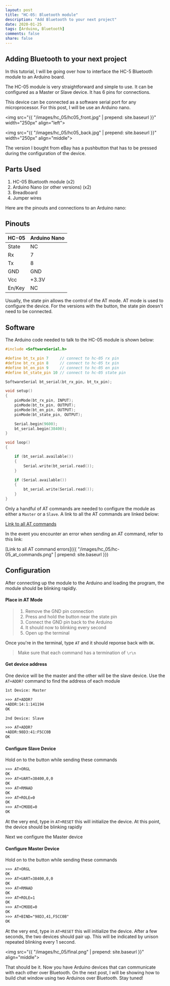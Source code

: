 ```yaml
---
layout: post
title: "HC-05: Bluetooth module"
description: "Add Bluetooth to your next project"
date: 2020-01-25
tags: [Arduino, Bluetooth]
comments: false
share: false
---
```


## Adding Bluetooth to your next project

In this tutorial, I will be going over how to interface the HC-5 Bluetooth module to an Arduino board.

The HC-05 module is very straightforward and simple to use. It can be configured as a Master or Slave device. It has 6 pins for connections.

This device can be connected as a software serial port for any microprocessor. For this post, I will be use an Arduino nano.

<img src="{{ "/images/hc_05/hc05_front.jpg" | prepend: site.baseurl }}" width="250px" align="left">

<img src="{{ "/images/hc_05/hc05_back.jpg" | prepend: site.baseurl }}" width="250px" align="middle">

The version I bought from eBay has a pushbutton that has to be pressed during the configuration of the device.

## Parts Used

1. HC-05 Bluetooth module (x2)
2. Arduino Nano (or other versions) (x2)
3. Breadboard
4. Jumper wires

Here are the pinouts and connections to an Arduino nano:

## Pinouts

| HC-05         | Arduino Nano  |
| ------------- |---------------|
| State         | NC            |
| Rx            | 7             |
| Tx            | 8             |
| GND           | GND           |
| Vcc           | +3.3V         |
| En/Key        | NC            |


Usually, the state pin allows the control of the AT mode. AT mode is used to configure the device. For the versions with the button, the state pin doesn't need to be connected. 

<div class="divider"></div>

## Software

The Arduino code needed to talk to the HC-05 module is shown below:


``` cpp
#include <SoftwareSerial.h>

#define bt_tx_pin 7     // connect to hc-05 rx pin
#define bt_rx_pin 8     // connect to hc-05 tx pin
#define bt_en_pin 9     // connect to hc-05 en pin
#define bt_state_pin 10 // connect to hc-05 state pin

SoftwareSerial bt_serial(bt_rx_pin, bt_tx_pin);

void setup()
{
    pinMode(bt_rx_pin, INPUT);
    pinMode(bt_tx_pin, OUTPUT);
    pinMode(bt_en_pin, OUTPUT);
    pinMode(bt_state_pin, OUTPUT);

    Serial.begin(9600);
    bt_serial.begin(38400);
}

void loop()
{

    if (bt_serial.available())
    {
        Serial.write(bt_serial.read());
    }

    if (Serial.available())
    {
        bt_serial.write(Serial.read());
    }
}
```

Only a handful of AT commands are needed to configure the module as either a `Master` or a `Slave`. A link to all the AT commands are linked below:

[Link to all AT commands](https://www.itead.cc/wiki/Serial_Port_Bluetooth_Module_(Master/Slave)_:_HC-05)

In the event you encounter an error when sending an AT command, refer to this link:

[Link to all AT command errors]({{ "/images/hc_05/hc-05_at_commands.png" | prepend: site.baseurl }})

<div class="divider"></div>

## Configuration

After connecting up the module to the Arduino and loading the program, the module should be blinking rapidly.


#### Place in AT Mode
> 1. Remove the GND pin connection
> 2. Press and hold the button near the state pin
> 3. Connect the GND pin back to the Arduino
> 4. It should now to blinking every second
> 5. Open up the terminal


Once you're in the terminal, type ```AT``` and it should reponse back with ```OK```. 

> Make sure that each command has a termination of `\r\n`

<div class="divider"></div>

#### Get device address

One device will be the master and the other will be the slave device. Use the `AT+ADDR?` command to find the address of each module

``` txt
1st Device: Master

>>> AT+ADDR?
+ADDR:14:1:141194
OK

2nd Device: Slave

>>> AT+ADDR?
+ADDR:98D3:41:F5CC0B
OK
```

<div class="divider"></div>

#### Configure Slave Device

Hold on to the button while sending these commands

``` txt
>>> AT+ORGL
OK
>>> AT+UART=38400,0,0
OK
>>> AT+RMAAD
OK
>>> AT+ROLE=0
OK
>>> AT+CMODE=0
OK
```

At the very end, type in `AT+RESET` this will initialize the device. At this point, the device should be blinking rapidly

Next we configure the Master device

<div class="divider"></div>

#### Configure Master Device

Hold on to the button while sending these commands

``` txt
>>> AT+ORGL
OK
>>> AT+UART=38400,0,0
OK
>>> AT+RMAAD
OK
>>> AT+ROLE=1
OK
>>> AT+CMODE=0
OK
>>> AT+BIND="98D3,41,F5CC0B"
OK
```
At the very end, type in `AT+RESET` this will initialize the device. After a few seconds, the two devices should pair up. This will be indicated by unison repeated blinking every 1 second.


<img src="{{ "/images/hc_05/final.png" | prepend: site.baseurl }}" align="middle">


That should be it. Now you have Arduino devices that can communicate with each other over Bluetooth. On the next post, I will be showing how to build chat window using two Arduinos over Bluetooth. Stay tuned!